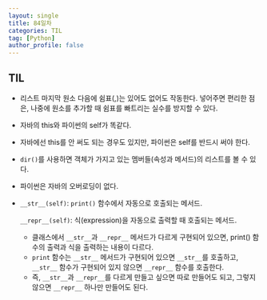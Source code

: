 ```yaml
---
layout: single
title: 84일차
categories: TIL
tag: [Python]
author_profile: false
---
```


## TIL

* 리스트 마지막 원소 다음에 쉼표(,)는 있어도 없어도 작동한다. 넣어주면 편리한 점은, 나중에 원소를 추가할 때 쉼표를 빠트리는 실수를 방지할 수 있다.

* 자바의 this와 파이썬의 self가 똑같다. 

* 자바에선 this를 안 써도 되는 경우도 있지만, 파이썬은 self를 반드시 써야 한다.

* `dir()`를 사용하면 객체가 가지고 있는 멤버들(속성과 메서드)의 리스트를 볼 수 있다.

* 파이썬은 자바의 오버로딩이 없다.

* `__str__(self)`: `print()` 함수에서 자동으로 호출되는 메서드.

  `__repr__(self)`: 식(expression)을 자동으로 출력할 때 호출되는 메서드.

  - 클래스에서 `__str__`과 `__repr__` 메서드가 다르게 구현되어 있으면, print() 함수의 출력과 식을 출력하는 내용이 다르다.
  - `print` 함수는 `__str__` 메서드가 구현되어 있으면 `__str__`를 호출하고, `__str__` 함수가 구현되어 있지 않으면 `__repr__` 함수를 호출한다.
  - 즉, `__str__`과 `__repr__`를 다르게 만들고 싶으면 따로 만들어도 되고, 그렇지 않으면 `__repr__` 하나만 만들어도 된다.
